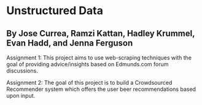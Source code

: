 # Unstructured Data 
## By Jose Currea, Ramzi Kattan, Hadley Krummel, Evan Hadd, and Jenna Ferguson

Assignment 1: This project aims to use web-scraping techniques with the goal of providing advice/insights based on Edmunds.com forum discussions.

Assignment 2: The goal of this project is to build a Crowdsourced Recommender system which offers the user beer recommendations based upon input. 
